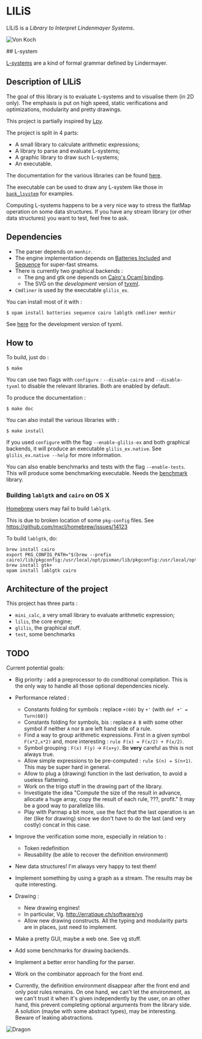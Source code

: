 # LILiS

LILiS is a *Library to Interpret Lindenmayer Systems*.

![Von Koch](http://drup.github.io/LILiS/vonkoch.svg)

## L-system

[L-systems](http://en.wikipedia.org/wiki/L-system) are a kind of formal grammar defined by Lindermayer.

## Description of LILiS

The goal of this library is to evaluate L-systems and to visualise them (in 2D only).
The emphasis is put on high speed, static verifications and optimizations, modularity and pretty drawings.

This project is partially inspired by [Lpy](http://openalea.gforge.inria.fr/dokuwiki/doku.php?id=packages:vplants:lpy:main).

The project is split in 4 parts:
- A small library to calculate arithmetic expressions;
- A library to parse and evaluate L-systems;
- A graphic library to draw such L-systems;
- An executable.

The documentation for the various libraries can be found [here](http://drup.github.io/dev/LILiS/).

The executable can be used to draw any L-system like those in [`bank_lsystem`](bank_lsystem) for examples.

Computing L-systems happens to be a very nice way to stress the flatMap operation on some data structures. If you have any stream library (or other data structures) you want to test, feel free to ask.

## Dependencies

- The parser depends on `menhir`.
- The engine implementation depends on [Batteries Included](https://github.com/ocaml-batteries-team/batteries-included) and [Sequence](https://github.com/c-cube/sequence) for super-fast streams.
- There is currently two graphical backends :
  - The png and gtk one depends on [Cairo's Ocaml binding](https://forge.ocamlcore.org/projects/cairo/).
  - The SVG on the *development* version of [tyxml](http://ocsigen.org/tyxml/).
- `Cmdliner` is used by the executable `glilis_ex`.

You can install most of it with :

	$ opam install batteries sequence cairo lablgtk cmdliner menhir

See [here](http://ocsigen.org/install#source) for the development version of tyxml.

## How to

To build, just do :

	$ make

You can use two flags with `configure` : `--disable-cairo` and `--disable-tyxml` to disable the relevant libraries. Both are enabled by default.

To produce the documentation :

	$ make doc

You can also install the various libraries with :

	$ make install

If you used `configure` with the flag `--enable-glilis-ex` and both graphical backends, it will produce an executable `glilis_ex.native`. See `glilis_ex.native --help` for more information.

You can also enable benchmarks and tests with the flag `--enable-tests`. This will produce some benchmarking executable. Needs the [benchmark](http://ocaml-benchmark.sourceforge.net/) library.

### Building `lablgtk` and `cairo` on OS X

[Homebrew](http://mxcl.github.io/homebrew/) users may fail to build `lablgtk`.

This is due to broken location of some `pkg-config` files.
See <https://github.com/mxcl/homebrew/issues/14123>

To build `lablgtk`, do:

	brew install cairo
	export PKG_CONFIG_PATH="$(brew --prefix cairo)/lib/pkgconfig:/usr/local/opt/pixman/lib/pkgconfig:/usr/local/opt/fontconfig/lib/pkgconfig:/usr/local/opt/freetype/lib/pkgconfig:/usr/local/opt/libpng/lib/pkgconfig:/usr/X11/lib/pkgconfig"
	brew install gtk+
	opam install lablgtk cairo

## Architecture of the project

This project has three parts :
- `mini_calc`, a very small library to evaluate arithmetic expression;
- `lilis`, the core engine;
- `glilis`, the graphical stuff.
- `test`, some benchmarks

## TODO

Current potential goals:

- Big priority : add a preprocessor to do conditional compilation. This is the only way to handle all those optional dependencies nicely.

- Performance related :
  - Constants folding for symbols : replace `+(60)` by `+'` (with `def +' = Turn(60)`)
  - Constants folding for symbols, bis : replace `A B` with some other symbol if neither `A` nor `B` are left hand side of a rule.
  - Find a way to group arithmetic expressions. First in a given symbol `F(x*2,x*2)` and, more interesting : `rule F(x) = F(x/2) + F(x/2)`.
  - Symbol grouping : `F(x) F(y)` → `F(x+y)`. Be **very** careful as this is not always true.
  - Allow simple expressions to be pre-computed :
	  `rule S(n) = S(n+1)`. This may be super hard in general.
  - Allow to plug a (drawing) function in the last derivation, to avoid a useless flattening.
  - Work on the trigo stuff in the drawing part of the library.
  - Investigate the idea "Compute the size of the result in advance, allocate a huge array, copy the result of each rule, ???, profit." It may be a good way to parallelize lilis.
  - Play with Parmap a bit more, use the fact that the last operation is an iter (like for drawing) since we don't have to do the last (and very costly) concat in this case.

- Improve the verification some more, especially in relation to :
  - Token redefinition
  - Reusability (be able to recover the definition environment)

- New data structures! I'm always very happy to test them!
- Implement something by using a graph as a stream. The results may be quite interesting.

- Drawing :
  - New drawing engines!
  - In particular, Vg. <http://erratique.ch/software/vg>
  - Allow new drawing constructs. All the typing and modularity parts are in places, just need to implement.

- Make a pretty GUI, maybe a web one. See vg stuff.

- Add some benchmarks for drawing backends.

- Implement a better error handling for the parser.

- Work on the combinator approach for the front end.
- Currently, the definition environment disappear after the front end and only post rules remains. On one hand, we can't let the environment, as we can't trust it when it's given independently by the user, on an other hand, this prevent completing optional arguments from the library side. A solution (maybe with some abstract types), may be interesting. Beware of leaking abstractions.

![Dragon](http://drup.github.io/LILiS/dragon.svg)
